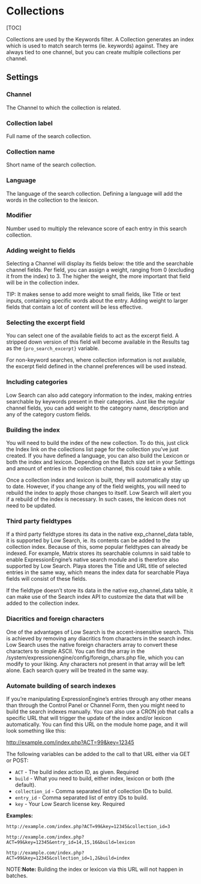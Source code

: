 <!--
    This source file is part of the open source project
    ExpressionEngine User Guide (https://github.com/ExpressionEngine/ExpressionEngine-User-Guide)

    @link      https://expressionengine.com/
    @copyright Copyright (c) 2003-2020, Packet Tide, LLC (https://packettide.com)
    @license   https://expressionengine.com/license Licensed under Apache License, Version 2.0
-->
# Collections

[TOC]

Collections are used by the Keywords filter. A Collection generates an index which is used to match search terms (ie. keywords) against. They are always tied to one channel, but you can create multiple collections per channel.

## Settings

### Channel
The Channel to which the collection is related.

### Collection label
Full name of the search collection.

### Collection name
Short name of the search collection.

### Language
The language of the search collection. Defining a language will add the words in the collection to the lexicon.

### Modifier
Number used to multiply the relevance score of each entry in this search collection.


### Adding weight to fields

Selecting a Channel will display its fields below: the title and the searchable channel fields. Per field, you can assign a weight, ranging from 0 (excluding it from the index) to 3. The higher the weight, the more important that field will be in the collection index.

TIP: It makes sense to add more weight to small fields, like Title or text inputs, containing specific words about the entry. Adding weight to larger fields that contain a lot of content will be less effective.

### Selecting the excerpt field

You can select one of the available fields to act as the excerpt field. A stripped down version of this field will become available in the Results tag as the `{pro_search_excerpt}` variable.

For non-keyword searches, where collection information is not available, the excerpt field defined in the channel preferences will be used instead.

### Including categories

Low Search can also add category information to the index, making entries searchable by keywords present in their categories. Just like the regular channel fields, you can add weight to the category name, description and any of the category custom fields.


### Building the index

You will need to build the index of the new collection. To do this, just click the Index link on the collections list page for the collection you’ve just created. If you have defined a language, you can also build the Lexicon or both the index and lexicon. Depending on the Batch size set in your Settings and amount of entries in the collection channel, this could take a while.

Once a collection index and lexicon is built, they will automatically stay up to date. However, if you change any of the field weights, you will need to rebuild the index to apply those changes to itself. Low Search will alert you if a rebuild of the index is necessary. In such cases, the lexicon does not need to be updated.

### Third party fieldtypes

If a third party fieldtype stores its data in the native exp_channel_data table, it is supported by Low Search, ie. its contents can be added to the collection index. Because of this, some popular fieldtypes can already be indexed. For example, Matrix stores its searchable columns in said table to enable ExpressionEngine’s native search module and is therefore also supported by Low Search. Playa stores the Title and URL title of selected entries in the same way, which means the index data for searchable Playa fields will consist of these fields.

If the fieldtype doesn’t store its data in the native exp_channel_data table, it can make use of the Search index API to customize the data that will be added to the collection index.

### Diacritics and foreign characters

One of the advantages of Low Search is the accent-insensitive search. This is achieved by removing any diacritics from characters in the search index. Low Search uses the native foreign characters array to convert these characters to simple ASCII. You can find the array in the /system/expressionengine/config/foreign_chars.php file, which you can modify to your liking. Any characters not present in that array will be left alone. Each search query will be treated in the same way.

### Automate building of search indexes

If you’re manipulating ExpressionEngine’s entries through any other means than through the Control Panel or Channel Form, then you might need to build the search indexes manually. You can also use a CRON job that calls a specific URL that will trigger the update of the index and/or lexicon automatically. You can find this URL on the module home page, and it will look something like this:

http://example.com/index.php?ACT=99&key=12345

The following variables can be added to the call to that URL either via GET or POST:

- `ACT` - The build index action ID, as given. Required
- `build` - What you need to build, either index, lexicon or both (the default).
- `collection_id` - Comma separated list of collection IDs to build.
- `entry_id` - Comma separated list of entry IDs to build.
- `key` - Your Low Search license key. Required

**Examples:**

`http://example.com/index.php?ACT=99&key=12345&collection_id=3`

`http://example.com/index.php?ACT=99&key=12345&entry_id=14,15,16&build=lexicon`

`http://example.com/index.php?ACT=99&key=12345&collection_id=1,2&build=index`

NOTE:**Note:** Building the index or lexicon via this URL will not happen in batches.